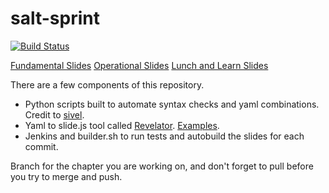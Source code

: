salt-sprint
===========

[![Build Status](http://jenkins.onitato.com:8080/job/Salt%20Sprint%20Slides/badge/icon)](http://jenkins.onitato.com:8080/job/Salt%20Sprint%20Slides/)

[Fundamental Slides](http://jenkins.onitato.com:8080/job/Salt%20Sprint%20Slides/ws/output/fundamentals/index.html#/)
[Operational Slides](http://jenkins.onitato.com:8080/job/Salt%20Sprint%20Slides/ws/output/operational/index.html#/)
[Lunch and Learn Slides](http://jenkins.onitato.com:8080/job/Salt%20Sprint%20Slides/ws/output/lunchlearn/index.html#/)

There are a few components of this repository.

* Python scripts built to automate syntax checks and yaml combinations. Credit to [sivel](https://github.com/sivel/yaml-slide-template).
* Yaml to slide.js tool called [Revelator](https://github.com/mpdehaan/revelator). [Examples](https://github.com/mpdehaan/revelator/blob/master/test.yml).
* Jenkins and builder.sh to run tests and autobuild the slides for each commit.

Branch for the chapter you are working on, and don't forget to pull before you try to merge and push.
